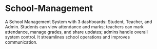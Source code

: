 # School-Management
A School Management System with 3 dashboards: Student, Teacher, and Admin. Students can view attendance and marks; teachers can mark attendance, manage grades, and share updates; admins handle overall system control. It streamlines school operations and improves communication.
